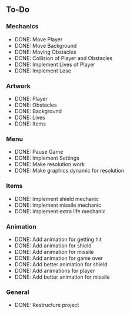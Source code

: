 ## To-Do
### Mechanics
- DONE: Move Player
- DONE: Move Background
- DONE: Moving Obstacles
- DONE: Collision of Player and Obstacles
- DONE: Implement Lives of Player
- DONE: Implement Lose
### Artwork
- DONE: Player
- DONE: Obstacles
- DONE: Background
- DONE: Lives
- DONE: Items
### Menu
- DONE: Pause Game
- DONE: Implement Settings
- DONE: Make resolution work
- DONE: Make graphics dynamic for resolution
### Items
- DONE: Implement shield mechanic
- DONE: Implement missile mechanic
- DONE: Implement extra life mechanic
### Animation
- DONE: Add animation for getting hit
- DONE: Add animation for shield
- DONE: Add animation for missile
- DONE: Add animation for game over
- DONE: Add better animation for shield
- DONE: Add animations for player
- DONE: Add better animation for missile
### General
- DONE: Restructure project